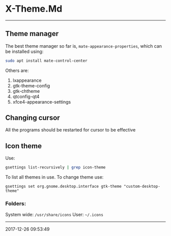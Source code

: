 # X-Theme.Md

----------------------------------------- 
## Theme manager

The best theme manager so far is, `mate-appearance-properties`, which
can be installed using:

```bash
sudo apt install mate-control-center
```

Others are:
1. lxappearance
1. gtk-theme-config
1. gtk-chtheme
1. qtconfig-qt4
1. xfce4-appearance-settings

## Changing cursor
All the programs should be restarted for cursor to be effective

## Icon theme

Use:
``` bash
gsettings list-recursively | grep icon-theme
```
To list all themes in use.
To change theme use:

```
gsettings set org.gnome.desktop.interface gtk-theme "custom-desktop-theme"
```

### Folders:

System wide: `/usr/share/icons`
User: `~/.icons`

-----------------------------------------
2017-12-26 09:53:49
